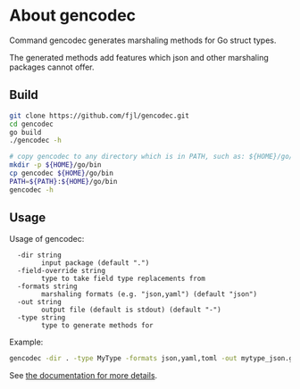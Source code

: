 # About gencodec

Command gencodec generates marshaling methods for Go struct types.

The generated methods add features which json and other marshaling packages cannot offer.

## Build

```bash
git clone https://github.com/fjl/gencodec.git
cd gencodec
go build
./gencodec -h

# copy gencodec to any directory which is in PATH, such as: ${HOME}/go/bin
mkdir -p ${HOME}/go/bin
cp gencodec ${HOME}/go/bin
PATH=${PATH}:${HOME}/go/bin
gencodec -h
```

## Usage

Usage of gencodec:

```text
  -dir string
        input package (default ".")
  -field-override string
        type to take field type replacements from
  -formats string
        marshaling formats (e.g. "json,yaml") (default "json")
  -out string
        output file (default is stdout) (default "-")
  -type string
        type to generate methods for
```

Example:

```bash
gencodec -dir . -type MyType -formats json,yaml,toml -out mytype_json.go
```

See [the documentation for more details](https://godoc.org/github.com/fjl/gencodec).
